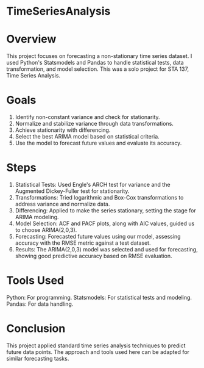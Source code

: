 # TimeSeriesAnalysis



# Overview
This project focuses on forecasting a non-stationary time series dataset. I used Python's Statsmodels and Pandas to handle statistical tests, data transformation, and model selection. This was a solo project for STA 137, Time Series Analysis.

# Goals
1) Identify non-constant variance and check for stationarity.
2) Normalize and stabilize variance through data transformations.
3) Achieve stationarity with differencing.
4) Select the best ARIMA model based on statistical criteria.
5) Use the model to forecast future values and evaluate its accuracy.

# Steps
1) Statistical Tests: Used Engle's ARCH test for variance and the Augmented Dickey-Fuller test for stationarity.
2) Transformations: Tried logarithmic and Box-Cox transformations to address variance and normalize data.
3) Differencing: Applied to make the series stationary, setting the stage for ARIMA modeling.
4) Model Selection: ACF and PACF plots, along with AIC values, guided us to choose ARIMA(2,0,3).
5) Forecasting: Forecasted future values using our model, assessing accuracy with the RMSE metric against a test dataset.
6) Results: The ARIMA(2,0,3) model was selected and used for forecasting, showing good predictive accuracy based on RMSE evaluation.

# Tools Used
Python: For programming.
Statsmodels: For statistical tests and modeling.
Pandas: For data handling.

# Conclusion
This project applied standard time series analysis techniques to predict future data points. The approach and tools used here can be adapted for similar forecasting tasks.
